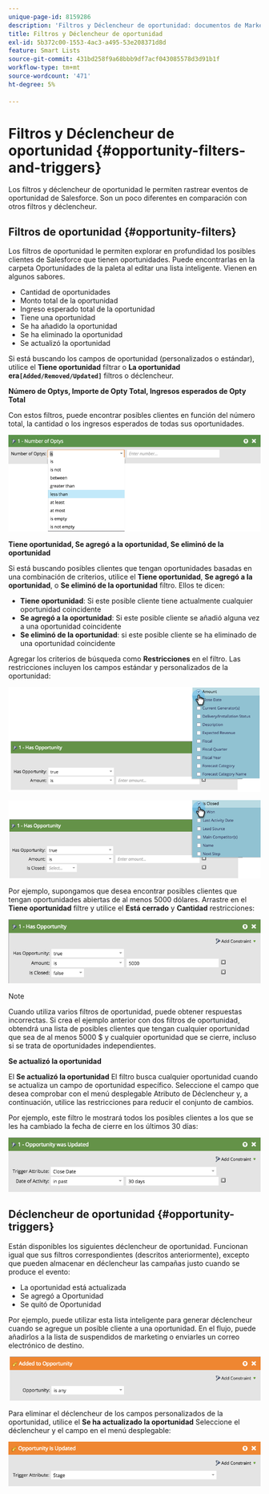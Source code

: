 ```yaml
---
unique-page-id: 8159286
description: 'Filtros y Déclencheur de oportunidad: documentos de Marketo, documentación del producto'
title: Filtros y Déclencheur de oportunidad
exl-id: 5b372c00-1553-4ac3-a495-53e208371d8d
feature: Smart Lists
source-git-commit: 431bd258f9a68bbb9df7acf043085578d3d91b1f
workflow-type: tm+mt
source-wordcount: '471'
ht-degree: 5%

---
```


# Filtros y Déclencheur de oportunidad {#opportunity-filters-and-triggers}

Los filtros y déclencheur de oportunidad le permiten rastrear eventos de oportunidad de Salesforce. Son un poco diferentes en comparación con otros filtros y déclencheur.

## Filtros de oportunidad {#opportunity-filters}

Los filtros de oportunidad le permiten explorar en profundidad los posibles clientes de Salesforce que tienen oportunidades. Puede encontrarlas en la carpeta Oportunidades de la paleta al editar una lista inteligente. Vienen en algunos sabores.

* Cantidad de oportunidades
* Monto total de la oportunidad
* Ingreso esperado total de la oportunidad
* Tiene una oportunidad
* Se ha añadido la oportunidad
* Se ha eliminado la oportunidad
* Se actualizó la oportunidad

Si está buscando los campos de oportunidad (personalizados o estándar), utilice el **Tiene oportunidad** filtrar o **La oportunidad era`[Added/Removed/Updated]`** filtros o déclencheur.

**Número de Optys, Importe de Opty Total, Ingresos esperados de Opty Total**

Con estos filtros, puede encontrar posibles clientes en función del número total, la cantidad o los ingresos esperados de todas sus oportunidades.

![](assets/image2015-6-11-12-3a29-3a34.png)

**Tiene oportunidad, Se agregó a la oportunidad, Se eliminó de la oportunidad**

Si está buscando posibles clientes que tengan oportunidades basadas en una combinación de criterios, utilice el **Tiene oportunidad**, **Se agregó a la oportunidad**, o **Se eliminó de la oportunidad** filtro. Ellos te dicen:

* **Tiene oportunidad**: Si este posible cliente tiene actualmente cualquier oportunidad coincidente
* **Se agregó a la oportunidad**: Si este posible cliente se añadió alguna vez a una oportunidad coincidente
* **Se eliminó de la oportunidad**: si este posible cliente se ha eliminado de una oportunidad coincidente

Agregar los criterios de búsqueda como **Restricciones** en el filtro. Las restricciones incluyen los campos estándar y personalizados de la oportunidad:

![](assets/image2015-6-11-12-3a31-3a0.png)

![](assets/image2015-6-11-12-3a31-3a46.png)

Por ejemplo, supongamos que desea encontrar posibles clientes que tengan oportunidades abiertas de al menos 5000 dólares. Arrastre en el **Tiene oportunidad** filtre y utilice el **Está cerrado** y **Cantidad** restricciones:

![](assets/image2015-6-11-12-3a32-3a0.png)

>[!NOTE]
>
>Cuando utiliza varios filtros de oportunidad, puede obtener respuestas incorrectas. Si crea el ejemplo anterior con dos filtros de oportunidad, obtendrá una lista de posibles clientes que tengan cualquier oportunidad que sea de al menos 5000 $ y cualquier oportunidad que se cierre, incluso si se trata de oportunidades independientes.

**Se actualizó la oportunidad**

El **Se actualizó la oportunidad** El filtro busca cualquier oportunidad cuando se actualiza un campo de oportunidad específico. Seleccione el campo que desea comprobar con el menú desplegable Atributo de Déclencheur y, a continuación, utilice las restricciones para reducir el conjunto de cambios.

Por ejemplo, este filtro le mostrará todos los posibles clientes a los que se les ha cambiado la fecha de cierre en los últimos 30 días:

![](assets/image2015-6-11-12-3a33-3a7.png)

## Déclencheur de oportunidad {#opportunity-triggers}

Están disponibles los siguientes déclencheur de oportunidad. Funcionan igual que sus filtros correspondientes (descritos anteriormente), excepto que pueden almacenar en déclencheur las campañas justo cuando se produce el evento:

* La oportunidad está actualizada
* Se agregó a Oportunidad
* Se quitó de Oportunidad

Por ejemplo, puede utilizar esta lista inteligente para generar déclencheur cuando se agregue un posible cliente a una oportunidad. En el flujo, puede añadirlos a la lista de suspendidos de marketing o enviarles un correo electrónico de destino.

![](assets/image2015-6-11-12-3a33-3a48.png)

Para eliminar el déclencheur de los campos personalizados de la oportunidad, utilice el **Se ha actualizado la oportunidad** Seleccione el déclencheur y el campo en el menú desplegable:

![](assets/image2015-6-11-12-3a33-3a34.png)
